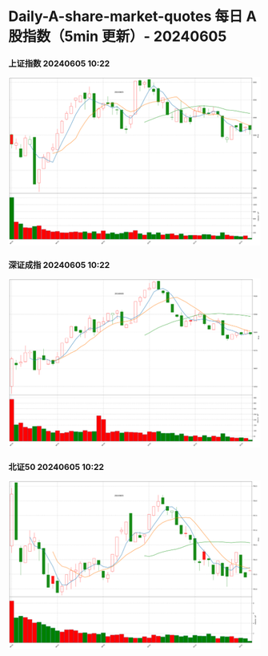 
# Daily-A-share-market-quotes 每日 A 股指数（5min 更新）- 20240605

### 上证指数 20240605 10:22
![](./fig/2024/6/20240605-sh000001.png)

### 深证成指 20240605 10:22
![](./fig/2024/6/20240605-sz399001.png)

### 北证50 20240605 10:22
![](./fig/2024/6/20240605-bj899050.png)
